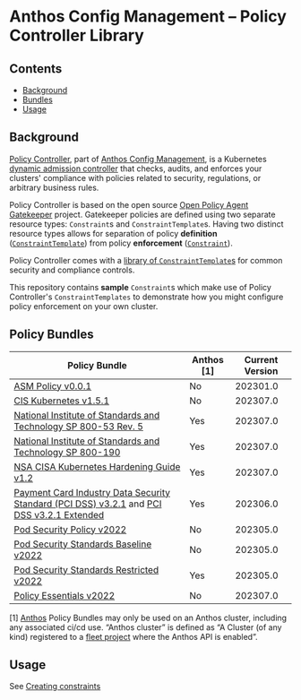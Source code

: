 # Anthos Config Management – Policy Controller Library

## Contents
- [Background](#background)
- [Bundles](#bundles)
- [Usage](#usage)

## Background

[Policy Controller](https://cloud.google.com/anthos-config-management/docs/concepts/policy-controller), part of [Anthos Config Management](https://cloud.google.com/anthos-config-management/), is a Kubernetes [dynamic admission controller](https://kubernetes.io/docs/reference/access-authn-authz/extensible-admission-controllers/) that checks, audits, and enforces your clusters' compliance with policies related to security, regulations, or arbitrary business rules.

Policy Controller is based on the open source [Open Policy Agent Gatekeeper](https://github.com/open-policy-agent/gatekeeper) project. Gatekeeper policies are defined using two separate resource types: `Constraint`s and `ConstraintTemplate`s. Having two distinct resource types allows for separation of policy **definition** ([`ConstraintTemplate`](https://cloud.google.com/anthos-config-management/docs/concepts/policy-controller#constraint_templates)) from policy **enforcement** ([`Constraint`](https://cloud.google.com/anthos-config-management/docs/concepts/policy-controller#constraints)).

Policy Controller comes with a [library of `ConstraintTemplate`s](https://cloud.google.com/anthos-config-management/docs/reference/constraint-template-library) for common security and compliance controls.

This repository contains **sample** `Constraint`s which make use of Policy Controller's `ConstraintTemplates` to demonstrate how you might configure policy enforcement on your own cluster.

## Policy Bundles
| Policy Bundle | Anthos [1] | Current Version |
| --- | --- | --- |
| [ASM Policy v0.0.1](./bundles/asm-policy-v0.0.1) | No | 202301.0 |
| [CIS Kubernetes v1.5.1](./bundles/cis-k8s-v1.5.1) | No | 202307.0 |
| [National Institute of Standards and Technology SP 800-53 Rev. 5](./anthos-bundles/nist-sp-800-53-r5) | Yes | 202307.0 |
| [National Institute of Standards and Technology SP 800-190](./anthos-bundles/nist-sp-800-190) | Yes | 202307.0 |
| [NSA CISA Kubernetes Hardening Guide v1.2](./anthos-bundles/nsa-cisa-k8s-v1.2) | Yes | 202307.0 |
| [Payment Card Industry Data Security Standard (PCI DSS) v3.2.1](./anthos-bundles/pci-dss-v3.2.1) and [PCI DSS v3.2.1 Extended](./anthos-bundles/pci-dss-v3.2.1-extended) | Yes | 202306.0 |
| [Pod Security Policy v2022](./bundles/psp-v2022) | No | 202305.0 |
| [Pod Security Standards Baseline v2022](./bundles/pss-baseline-v2022) | No | 202305.0 |
| [Pod Security Standards Restricted v2022](./anthos-bundles/pss-restricted-v2022) | Yes | 202305.0 |
| [Policy Essentials v2022](./bundles/policy-essentials-v2022) | No | 202307.0 |

[1] [Anthos](https://cloud.google.com/anthos) Policy Bundles may only be used on an Anthos cluster, including any associated ci/cd use. “Anthos cluster” is defined as “A Cluster (of any kind) registered to a [fleet project](https://cloud.google.com/anthos/fleet-management/docs/fleet-concepts) where the Anthos API is enabled”.

## Usage

See [Creating constraints](https://cloud.google.com/anthos-config-management/docs/how-to/creating-constraints)
